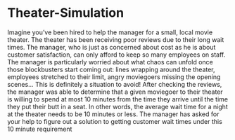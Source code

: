 # Theater-Simulation


Imagine you’ve been hired to help the manager for a small, local movie theater. The theater has been receiving poor reviews due to their long wait times. The manager, who is just as concerned about cost as he is about customer satisfaction, can only afford to keep so many employees on staff. The manager is particularly worried about what chaos can unfold once those blockbusters start coming out: lines wrapping around the theater, employees stretched to their limit, angry moviegoers missing the opening scenes… This is definitely a situation to avoid! After checking the reviews, the manager was able to determine that a given moviegoer to their theater is willing to spend at most 10 minutes from the time they arrive until the time they put their butt in a seat. In other words, the average wait time for a night at the theater needs to be 10 minutes or less. The manager has asked for your help to figure out a solution to getting customer wait times under this 10 minute requirement
